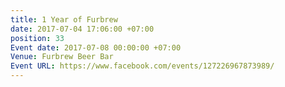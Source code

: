 ```yaml
---
title: 1 Year of Furbrew
date: 2017-07-04 17:06:00 +07:00
position: 33
Event date: 2017-07-08 00:00:00 +07:00
Venue: Furbrew Beer Bar
Event URL: https://www.facebook.com/events/127226967873989/
---
```


